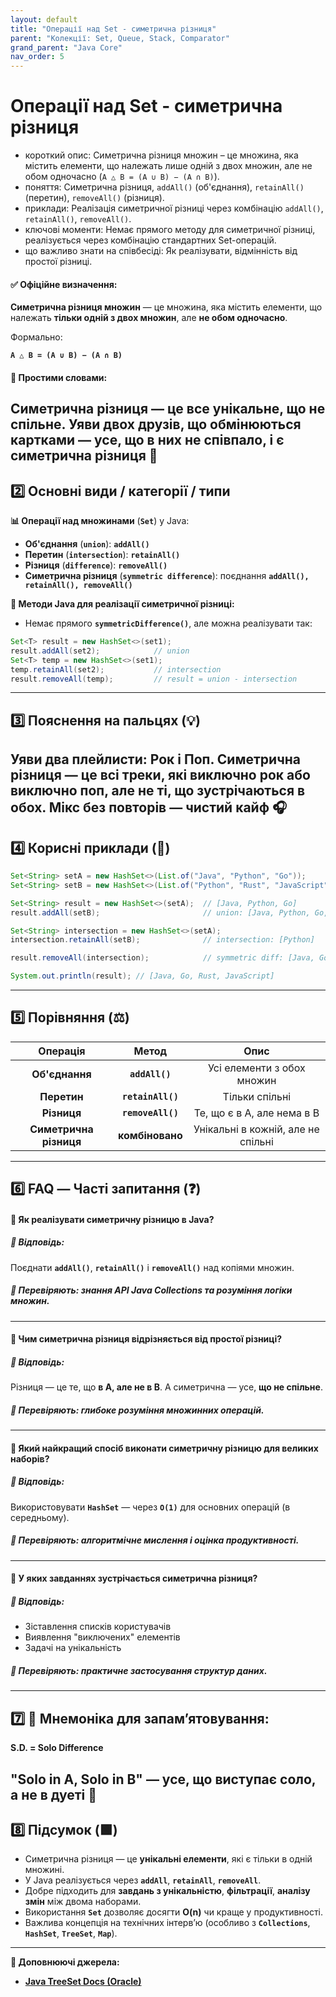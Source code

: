 ```yaml
---
layout: default
title: "Операції над Set - симетрична різниця"
parent: "Колекції: Set, Queue, Stack, Comparator"
grand_parent: "Java Core"
nav_order: 5
---
```


# Операції над Set - симетрична різниця

*   короткий опис: Симетрична різниця множин – це множина, яка містить елементи, що належать лише одній з двох множин, але не обом одночасно (`A △ B = (A ∪ B) − (A ∩ B)`).
*   поняття: Симетрична різниця, `addAll()` (об'єднання), `retainAll()` (перетин), `removeAll()` (різниця).
*   приклади: Реалізація симетричної різниці через комбінацію `addAll()`, `retainAll()`, `removeAll()`.
*   ключові моменти: Немає прямого методу для симетричної різниці, реалізується через комбінацію стандартних Set-операцій.
*   що важливо знати на співбесіді: Як реалізувати, відмінність від простої різниці.
#### **✅ Офіційне визначення:**

**Симетрична різниця множин** — це множина, яка містить елементи, що належать **тільки одній з двох множин**, але **не обом одночасно**.

Формально:

**`A △ B = (A ∪ B) − (A ∩ B)`**

#### **🧠 Простими словами:**

**Симетрична різниця** — це все унікальне, що не спільне. Уяви двох друзів, що обмінюються картками — усе, що в них **не співпало**, і є симетрична різниця 🔀
---

## **2️⃣ Основні види / категорії / типи**

**📊 Операції над множинами** (**`Set`**) у Java:

* **Об'єднання** (**`union`**): **`addAll()`**
* **Перетин** (**`intersection`**): **`retainAll()`**
* **Різниця** (**`difference`**): **`removeAll()`**
* **Симетрична різниця** (**`symmetric difference`**): поєднання **`addAll(), retainAll(), removeAll()`**

**📌 Методи Java для реалізації симетричної різниці:**

* Немає прямого **`symmetricDifference()`**, але можна реалізувати так:

```java
Set<T> result = new HashSet<>(set1);
result.addAll(set2);            // union
Set<T> temp = new HashSet<>(set1);
temp.retainAll(set2);           // intersection
result.removeAll(temp);         // result = union - intersection
```
---

## **3️⃣ Пояснення на пальцях (💡)**

Уяви два плейлисти: **Рок** і **Поп**. Симетрична різниця — це всі треки, які **виключно рок** або **виключно поп**, але не ті, що зустрічаються в обох. Мікс без повторів — чистий кайф 🎧
---

## **4️⃣ Корисні приклади (🧪)**

```java
Set<String> setA = new HashSet<>(List.of("Java", "Python", "Go"));
Set<String> setB = new HashSet<>(List.of("Python", "Rust", "JavaScript"));

Set<String> result = new HashSet<>(setA);  // [Java, Python, Go]
result.addAll(setB);                       // union: [Java, Python, Go, Rust, JavaScript]

Set<String> intersection = new HashSet<>(setA);
intersection.retainAll(setB);              // intersection: [Python]

result.removeAll(intersection);            // symmetric diff: [Java, Go, Rust, JavaScript]

System.out.println(result); // [Java, Go, Rust, JavaScript]
```
---

## **5️⃣ Порівняння (⚖️)**

| Операція | Метод | Опис |
| :---: | :---: | :---: |
| **Об'єднання** | **`addAll()`** | Усі елементи з обох множин |
| **Перетин** | **`retainAll()`** | Тільки спільні |
| **Різниця** | **`removeAll()`** | Те, що є в A, але нема в B |
| **Симетрична різниця** | **комбіновано** | Унікальні в кожній, але не спільні |

---

## **6️⃣ FAQ — Часті запитання (❓)**

#### **🔹 Як реалізувати симетричну різницю в Java?**

##### **💬 Відповідь:**

Поєднати **`addAll()`**, **`retainAll()`** і **`removeAll()`** над копіями множин.

##### **📌 Перевіряють: знання API Java Collections та розуміння логіки множин.**

---

#### **🔹 Чим симетрична різниця відрізняється від простої різниці?**

##### **💬 Відповідь:**

Різниця — це те, що **в A, але не в B**. А симетрична — усе, **що не спільне**.

##### **📌 Перевіряють: глибоке розуміння множинних операцій.**

---

#### **🔹 Який найкращий спосіб виконати симетричну різницю для великих наборів?**

##### **💬 Відповідь:**

Використовувати **`HashSet`** — через **`O(1)`** для основних операцій (в середньому).

##### **📌 Перевіряють: алгоритмічне мислення і оцінка продуктивності.**

---

#### **🔹 У яких завданнях зустрічається симетрична різниця?**

##### **💬 Відповідь:**

* Зіставлення списків користувачів
* Виявлення "виключених" елементів
* Задачі на унікальність

##### **📌 Перевіряють: практичне застосування структур даних.**

---

## **7️⃣ 🧠 Мнемоніка для запам’ятовування:**

**S.D. \= Solo Difference**

**"Solo in A, Solo in B"** — усе, що виступає **соло**, а не в дуеті 🎸
---

## **8️⃣ Підсумок (🟩)**

* Симетрична різниця — це **унікальні елементи**, які є тільки в одній множині.
* У Java реалізується через **`addAll`**, **`retainAll`**, **`removeAll`**.
* Добре підходить для **завдань з унікальністю**, **фільтрації**, **аналізу змін** між двома наборами.
* Використання **`Set`** дозволяє досягти **O(n)** чи краще у продуктивності.
* Важлива концепція на технічних інтерв’ю (особливо з **`Collections`**, **`HashSet`**, **`TreeSet`**, **`Map`**).

---

**🔗 Доповнюючі джерела:**

* [**Java TreeSet Docs (Oracle)**](https://docs.oracle.com/javase/8/docs/api/java/util/Set.html)